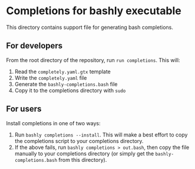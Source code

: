 # Completions for bashly executable

This directory contains support file for generating bash completions.

## For developers

From the root directory of the repository, run `run completions`. This will:

1. Read the `completely.yaml.gtx` template
2. Write the `completely.yaml` file
3. Generate the `bashly-completions.bash` file
4. Copy it to the completions directory with `sudo`

## For users

Install completions in one of two ways:

1. Run `bashly completions --install`. This will make a best effort to copy
   the completions script to your completions directory.
2. If the above fails, run `bashly completions > out.bash`, then copy the file
   manually to your completions directory (or simply get the
   `bashly-completions.bash` from this directory).
